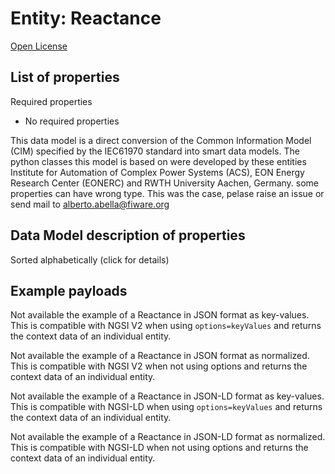 Entity: Reactance  
=================  
[Open License](https://github.com/smart-data-models//dataModel.EnergyCIM/blob/master/Reactance/LICENSE.md)  

## List of properties  

Required properties  
- No required properties    
This data model is a direct conversion of the Common Information Model (CIM) specified by the IEC61970 standard into smart data models. The python classes this model is based on were developed by these entities Institute for Automation of Complex Power Systems (ACS), EON Energy Research Center (EONERC) and RWTH University Aachen, Germany. some properties can have wrong type. This was the case, pelase raise an issue or send mail to alberto.abella@fiware.org  
## Data Model description of properties  
Sorted alphabetically (click for details)  
## Example payloads    
Not available the example of a Reactance in JSON format as key-values. This is compatible with NGSI V2 when  using `options=keyValues` and returns the context data of an individual entity.  
Not available the example of a Reactance in JSON format as normalized. This is compatible with NGSI V2 when not using options and returns the context data of an individual entity.  
Not available the example of a Reactance in JSON-LD format as key-values. This is compatible with NGSI-LD when  using `options=keyValues` and returns the context data of an individual entity.  
Not available the example of a Reactance in JSON-LD format as normalized. This is compatible with NGSI-LD when not using options and returns the context data of an individual entity.  
